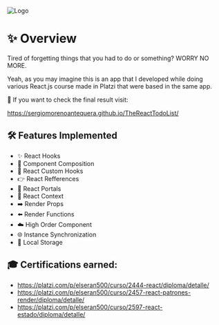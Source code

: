 
![Logo](https://i.imgur.com/D5cMGQc_d.webp?maxwidth=760&fidelity=grand)


# ✨ Overview

Tired of forgetting things that you had to do or something? 
WORRY NO MORE. 

Yeah, as you may imagine this is an app that I
developed while doing various React.js course made in Platzi
that were based in the same app. 


🚀 If you want to check the final result visit:

https://sergiomorenoantequera.github.io/TheReactTodoList/


## 🛠 Features Implemented
-  ✨ React Hooks
-  🧱 Component Composition
-  🔮 React Custom Hooks
-  👉 React Refferences
-  🚀 React Portals
-  📝 React Context
-  ➡️ Render Props
-  ⬅️ Render Functions
-  ☁️ High Order Component
-  🌐 Instance Synchronization
-  📒 Local Storage


## 🎓 Certifications earned:
- https://platzi.com/p/elseran500/curso/2444-react/diploma/detalle/
- https://platzi.com/p/elseran500/curso/2457-react-patrones-render/diploma/detalle/
- https://platzi.com/p/elseran500/curso/2597-react-estado/diploma/detalle/


